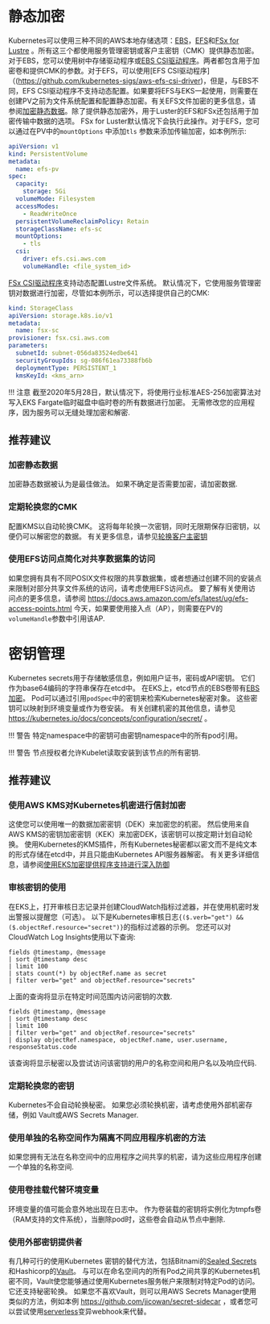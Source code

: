# 静态加密
Kubernetes可以使用三种不同的AWS本地存储选项：[EBS](https://docs.aws.amazon.com/AWSEC2/latest/UserGuide/AmazonEBS.html)，[EFS](https://docs.aws.amazon.com/AWSEC2/latest/UserGuide/AmazonEFS.html)和[FSx for Lustre](https://docs.aws.amazon.com/fsx/latest/LustreGuide/what-is.html) 。所有这三个都使用服务管理密钥或客户主密钥（CMK）提供静态加密。对于EBS，您可以使用树中存储驱动程序或[EBS CSI驱动程序](https://github.com/kubernetes-sigs/aws-ebs-csi-driver)。两者都包含用于加密卷和提供CMK的参数。对于EFS，可以使用[EFS CSI驱动程序]（(https://github.com/kubernetes-sigs/aws-efs-csi-driver)，但是，与EBS不同，EFS CSI驱动程序不支持动态配置。如果要将EFS与EKS一起使用，则需要在创建PV之前为文件系统配置和配置静态加密。有关EFS文件加密的更多信息，请参阅[加密静态数据](https://docs.aws.amazon.com/efs/latest/ug/encryption-at-rest.html)。除了提供静态加密外，用于Luster的EFS和FSx还包括用于加密传输中数据的选项。 FSx for Luster默认情况下会执行此操作。对于EFS，您可以通过在PV中的`mountOptions` 中添加`tls` 参数来添加传输加密，如本例所示: 

```yaml
apiVersion: v1
kind: PersistentVolume
metadata:
  name: efs-pv
spec:
  capacity:
    storage: 5Gi
  volumeMode: Filesystem
  accessModes:
    - ReadWriteOnce
  persistentVolumeReclaimPolicy: Retain
  storageClassName: efs-sc
  mountOptions:
    - tls
  csi:
    driver: efs.csi.aws.com
    volumeHandle: <file_system_id>
```

[FSx CSI驱动程序](https://github.com/kubernetes-sigs/aws-fsx-csi-driver)支持动态配置Lustre文件系统。 默认情况下，它使用服务管理密钥对数据进行加密，尽管如本例所示，可以选择提供自己的CMK:

```yaml
kind: StorageClass
apiVersion: storage.k8s.io/v1
metadata:
  name: fsx-sc
provisioner: fsx.csi.aws.com
parameters:
  subnetId: subnet-056da83524edbe641
  securityGroupIds: sg-086f61ea73388fb6b
  deploymentType: PERSISTENT_1
  kmsKeyId: <kms_arn>
``` 
!!! 注意
   截至2020年5月28日，默认情况下，将使用行业标准AES-256加密算法对写入EKS Fargate临时磁盘中临时卷的所有数据进行加密。 无需修改您的应用程序，因为服务可以无缝处理加密和解密. 

## 推荐建议
### 加密静态数据
加密静态数据被认为是最佳做法。 如果不确定是否需要加密，请加密数据. 

### 定期轮换您的CMK
配置KMS以自动轮换CMK。 这将每年轮换一次密钥，同时无限期保存旧密钥，以便仍可以解密您的数据。 有关更多信息，请参见[轮换客户主密钥](https://docs.aws.amazon.com/kms/latest/developerguide/rotate-keys.html)

### 使用EFS访问点简化对共享数据集的访问
如果您拥有具有不同POSIX文件权限的共享数据集，或者想通过创建不同的安装点来限制对部分共享文件系统的访问，请考虑使用EFS访问点。 要了解有关使用访问点的更多信息，请参阅 https://docs.aws.amazon.com/efs/latest/ug/efs-access-points.html  今天，如果要使用接入点（AP），则需要在PV的`volumeHandle`参数中引用该AP.

# 密钥管理
Kubernetes secrets用于存储敏感信息，例如用户证书，密码或API密钥。 它们作为base64编码的字符串保存在etcd中。 在EKS上，etcd节点的EBS卷带有[EBS加密](https://docs.aws.amazon.com/AWSEC2/latest/UserGuide/EBSEncryption.html)。 Pod可以通过引用`podSpec`中的密钥来检索Kubernetes秘密对象。 这些密钥可以映射到环境变量或作为卷安装。 有关创建机密的其他信息，请参见 https://kubernetes.io/docs/concepts/configuration/secret/ 。 

!!! 警告
    特定namespace中的密钥可由密钥namespace中的所有pod引用。

!!! 警告 
    节点授权者允许Kubelet读取安装到该节点的所有密钥. 

## 推荐建议
### 使用AWS KMS对Kubernetes机密进行信封加密
这使您可以使用唯一的数据加密密钥（DEK）来加密您的机密。 然后使用来自AWS KMS的密钥加密密钥（KEK）来加密DEK，该密钥可以按定期计划自动轮换。 使用Kubernetes的KMS插件，所有Kubernetes秘密都以密文而不是纯文本的形式存储在etcd中，并且只能由Kubernetes API服务器解密。
有关更多详细信息，请参阅[使用EKS加密提供程序支持进行深入防御](https://aws.amazon.com/blogs/containers/using-eks-encryption-provider-support-for-defense-in-depth/)

### 审核密钥的使用
在EKS上，打开审核日志记录并创建CloudWatch指标过滤器，并在使用机密时发出警报以提醒您（可选）。 以下是Kubernetes审核日志`{($.verb="get") && ($.objectRef.resource="secret")}`的指标过滤器的示例。 您还可以对CloudWatch Log Insights使用以下查询: 
```
fields @timestamp, @message
| sort @timestamp desc
| limit 100
| stats count(*) by objectRef.name as secret
| filter verb="get" and objectRef.resource="secrets"
```
上面的查询将显示在特定时间范围内访问密钥的次数. 
```
fields @timestamp, @message
| sort @timestamp desc
| limit 100
| filter verb="get" and objectRef.resource="secrets"
| display objectRef.namespace, objectRef.name, user.username, responseStatus.code
```
该查询将显示秘密以及尝试访问该密钥的用户的名称空间和用户名以及响应代码. 

### 定期轮换您的密钥
Kubernetes不会自动轮换秘密。 如果您必须轮换机密，请考虑使用外部机密存储，例如 Vault或AWS Secrets Manager. 

### 使用单独的名称空间作为隔离不同应用程序机密的方法
如果您拥有无法在名称空间中的应用程序之间共享的机密，请为这些应用程序创建一个单独的名称空间.

### 使用卷挂载代替环境变量
环境变量的值可能会意外地出现在日志中。 作为卷装载的密钥将实例化为tmpfs卷（RAM支持的文件系统），当删除pod时，这些卷会自动从节点中删除. 

### 使用外部密钥提供者
有几种可行的使用Kubernetes 密钥的替代方法，包括Bitnami的[Sealed Secrets](https://github.com/bitnami-labs/sealed-secrets)和Hashicorp的[Vault](
https://www.hashicorp.com/blog/injecting-vault-secrets-into-kubernetes-pods-via-a-sidecar/)。 与可以在命名空间内的所有Pod之间共享的Kubernetes机密不同，Vault使您能够通过使用Kubernetes服务帐户来限制对特定Pod的访问。 它还支持秘密轮换。 如果您不喜欢Vault，则可以用AWS Secrets Manager使用类似的方法，例如本例 https://github.com/jicowan/secret-sidecar ，或者您可以尝试使用[serverless](https://github.com/mhausenblas/nase)变异webhook来代替。
